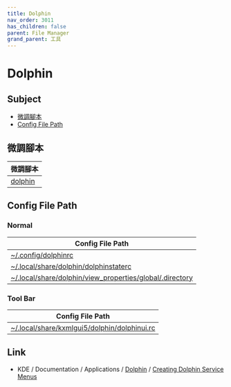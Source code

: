```yaml
---
title: Dolphin
nav_order: 3011
has_children: false
parent: File Manager
grand_parent: 工具
---
```



# Dolphin


## Subject

* [微調腳本](#微調腳本)
* [Config File Path](#config-file-path)


## 微調腳本

| 微調腳本 |
| --- |
| [dolphin](https://github.com/samwhelp/kubuntu-adjustment/tree/main/prototype/main/tool-config/part/dolphin/) |


## Config File Path


### Normal

| Config File Path |
| --- |
| [~/.config/dolphinrc](https://github.com/samwhelp/kubuntu-adjustment/tree/main/prototype/main/tool-config/part/dolphin/asset/overlay/etc/skel/.config/dolphinrc) |
| [~/.local/share/dolphin/dolphinstaterc](https://github.com/samwhelp/kubuntu-adjustment/tree/main/prototype/main/tool-config/part/dolphin/asset/overlay/etc/skel/.local/share/dolphin/dolphinstaterc) |
| [~/.local/share/dolphin/view_properties/global/.directory](https://github.com/samwhelp/kubuntu-adjustment/tree/main/prototype/main/tool-config/part/dolphin/asset/overlay/etc/skel/.local/share/dolphin/view_properties/global/.directory) |


### Tool Bar

| Config File Path |
| --- |
| [~/.local/share/kxmlgui5/dolphin/dolphinui.rc](https://github.com/samwhelp/kubuntu-adjustment/tree/main/prototype/main/tool-config/part/dolphin/asset/overlay/etc/skel/.local/share/kxmlgui5/dolphin/dolphinui.rc) |


## Link

* KDE / Documentation / Applications / [Dolphin](https://develop.kde.org/docs/apps/dolphin/) / [Creating Dolphin Service Menus](https://develop.kde.org/docs/apps/dolphin/service-menus/)

